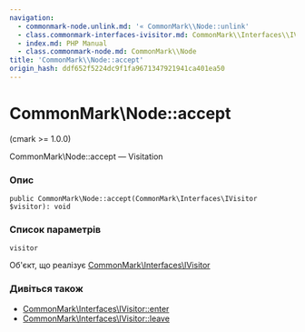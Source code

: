 ```yaml
---
navigation:
  - commonmark-node.unlink.md: '« CommonMark\\Node::unlink'
  - class.commonmark-interfaces-ivisitor.md: CommonMark\\Interfaces\\IVisitor »
  - index.md: PHP Manual
  - class.commonmark-node.md: CommonMark\\Node
title: 'CommonMark\\Node::accept'
origin_hash: ddf652f5224dc9f1fa9671347921941ca401ea50
---
```

# CommonMark\\Node::accept

(cmark >= 1.0.0)

CommonMark\\Node::accept — Visitation

### Опис

```methodsynopsis
public CommonMark\Node::accept(CommonMark\Interfaces\IVisitor $visitor): void
```

### Список параметрів

`visitor`

Об'єкт, що реалізує [CommonMark\\Interfaces\\IVisitor](class.commonmark-interfaces-ivisitor.md)

### Дивіться також

-   [CommonMark\\Interfaces\\IVisitor::enter](commonmark-interfaces-ivisitor.enter.md)
-   [CommonMark\\Interfaces\\IVisitor::leave](commonmark-interfaces-ivisitor.leave.md)
